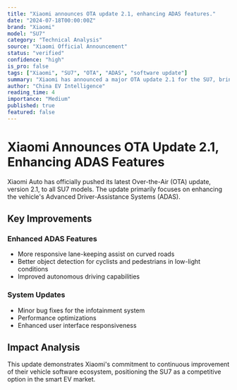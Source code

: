 ```yaml
---
title: "Xiaomi announces OTA update 2.1, enhancing ADAS features."
date: "2024-07-18T00:00:00Z"
brand: "Xiaomi"
model: "SU7"
category: "Technical Analysis"
source: "Xiaomi Official Announcement"
status: "verified"
confidence: "high"
is_pro: false
tags: ["Xiaomi", "SU7", "OTA", "ADAS", "software update"]
summary: "Xiaomi has announced a major OTA update 2.1 for the SU7, bringing enhanced ADAS features and improved autonomous driving capabilities."
author: "China EV Intelligence"
reading_time: 4
importance: "Medium"
published: true
featured: false
---
```


# Xiaomi Announces OTA Update 2.1, Enhancing ADAS Features

Xiaomi Auto has officially pushed its latest Over-the-Air (OTA) update, version 2.1, to all SU7 models. The update primarily focuses on enhancing the vehicle's Advanced Driver-Assistance Systems (ADAS).

## Key Improvements

### Enhanced ADAS Features
- More responsive lane-keeping assist on curved roads
- Better object detection for cyclists and pedestrians in low-light conditions
- Improved autonomous driving capabilities

### System Updates
- Minor bug fixes for the infotainment system
- Performance optimizations
- Enhanced user interface responsiveness

## Impact Analysis

This update demonstrates Xiaomi's commitment to continuous improvement of their vehicle software ecosystem, positioning the SU7 as a competitive option in the smart EV market.
